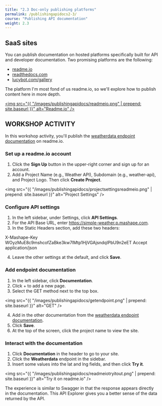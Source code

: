 ```yaml
---
title: "2.3 Doc-only publishing platforms"
permalink: /publishingapidocs2-3/
course: "Publishing API documentation"
weight: 2.3
---
```


## SaaS sites

You can publish documentation on hosted platforms specifically built for API and developer documentation. Two promising platforms are the following:

* [readme.io](http://readme.io)
* [readthedocs.com](http://readthedocs.com)
* [lucybot.com/gallery](https://lucybot.com/gallery)

The platform I'm most fond of us readme.io, so we'll explore how to publish content here in more depth.

<a href="http://readme.io"><img src="{{ "/images/publishingapidocs/readmeio.png" | prepend: site.baseurl }}" alt="Readme.io" /></a>

## WORKSHOP ACTIVITY

In this workshop activity, you'll publish the [weatherdata endpoint documentation](https://www.mashape.com/fyhao/weather-13#weatherdata) on readme.io. 

### Set up a readme.io account

1. Click the **Sign Up** button in the upper-right corner and sign up for an account.
2. Add a Project Name (e.g., Weather API), Subdomain (e.g., weather-api), and Project Logo. Then click **Create Project**.

<img src="{{ "/images/publishingapidocs/projectsettingsreadmeio.png" | prepend: site.baseurl }}" alt="Project Settings" />

### Configure API settings

1. In the left sidebar, under Settings, click **API Settings**.
2. For the API Base URL, enter https://simple-weather.p.mashape.com.
3. In the Static Headers section, add these two headers: 

X-Mashape-Key WOyzMuE8c9mshcofZaBke3kw7lMtp1HjVGAjsndqIPbU9n2eET
Accept application/json

4. Leave the other settings at the default, and click **Save**.

### Add endpoint documentation

1. In the left sidebar, click **Documentation**. 
2. Click + to add a new page. 
3. Select the GET method next to the top box.

<img src="{{ "/images/publishingapidocs/getendpoint.png" | prepend: site.baseurl }}" alt="GET" />

4. Add in the other documentation from the [weatherdata endpoint documentation](https://www.mashape.com/fyhao/weather-13#weatherdata).
 5. Click **Save**. 
 6. At the top of the screen, click the project name to view the site. 
 
 ### Interact with the documentation
 
 1. Click **Documentation** in the header to go to your site.
 2. Click the **Weatherdata** endpoint in the sidebar.
 3. Insert some values into the lat and lng fields, and then click **Try it**.
 
 <img src="{{ "/images/publishingapidocs/readmeiotryitout.png" | prepend: site.baseurl }}" alt="Try it on readme.io" />
 
The experience is similar to Swagger in that the response appears directly in the documentation. This API Explorer gives you a better sense of the data returned by the API.


